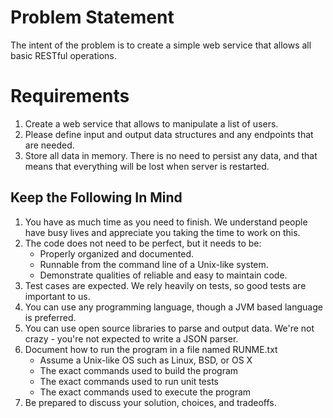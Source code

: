 Problem Statement
=================
The intent of the problem is to create a simple web service that allows all basic RESTful operations.

Requirements
============
1. Create a web service that allows to manipulate a list of users.
2. Please define input and output data structures and any endpoints that are needed.
3. Store all data in memory. There is no need to persist any data, and that means that everything will be lost when server is restarted.

Keep the Following In Mind
--------------------------
1. You have as much time as you need to finish. We understand people have busy lives and appreciate you taking the time to work on this.
2. The code does not need to be perfect, but it needs to be:
    - Properly organized and documented.
    - Runnable from the command line of a Unix-like system.
    - Demonstrate qualities of reliable and easy to maintain code.
3. Test cases are expected. We rely heavily on tests, so good tests are important to us.
4. You can use any programming language, though a JVM based language is preferred.
5. You can use open source libraries to parse and output data. We're not crazy - you're not expected to write a JSON parser.
6. Document how to run the program in a file named RUNME.txt
    - Assume a Unix-like OS such as Linux, BSD, or OS X
    - The exact commands used to build the program
    - The exact commands used to run unit tests
    - The exact commands used to execute the program
7. Be prepared to discuss your solution, choices, and tradeoffs.
